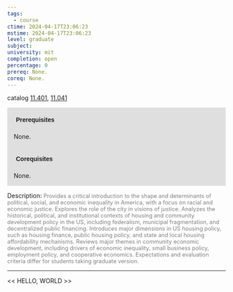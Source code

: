 ```yaml
---
tags:
  - course
ctime: 2024-04-17T23:06:23
mstime: 2024-04-17T23:06:23
level: graduate
subject: 
university: mit
completion: open
percentage: 0
prereq: None.
coreq: None.
---
```


catalog [11.401](http://student.mit.edu/catalog/m11c.html#11.401), [11.041](http://student.mit.edu/catalog/m11a.html#11.041)

<span style="display: block; padding: 15px; background-color: rgb(100, 100, 100, 0.2);"><font id="m_prereq561_0" style="display: block; font-family: Arial, sans-serif; font-weight: bold; padding: 5px">Prerequisites</font><br><span id="prereq561_0">None.</span></span>
<span style="display: block; padding: 15px; background-color: rgb(100, 100, 100, 0.2);"><font id="m_coreq561_0" style="display: block; font-family: Arial, sans-serif; font-weight: bold; padding: 5px">Corequisites</font><br><span id="coreq561_0">None.</span></span>

<font style="">Description:</font>
<font style="color: grey; font-size: 0.8rem;">Provides a critical introduction to the shape and determinants of political, social, and economic inequality in America, with a focus on racial and economic justice. Explores the role of the city in visions of justice. Analyzes the historical, political, and institutional contexts of housing and community development policy in the US, including federalism, municipal fragmentation, and decentralized public financing. Introduces major dimensions in US housing policy, such as housing finance, public housing policy, and state and local housing affordability mechanisms. Reviews major themes in community economic development, including drivers of economic inequality, small business policy, employment policy, and cooperative economics. Expectations and evaluation criteria differ for students taking graduate version.</font>



---

<< HELLO, WORLD >>
